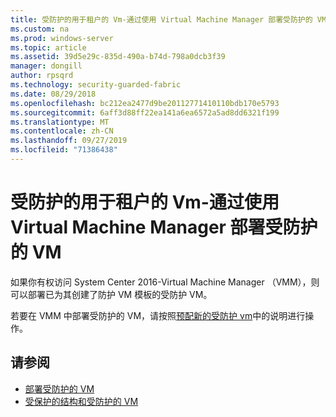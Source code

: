 ```yaml
---
title: 受防护的用于租户的 Vm-通过使用 Virtual Machine Manager 部署受防护的 VM
ms.custom: na
ms.prod: windows-server
ms.topic: article
ms.assetid: 39d5e29c-835d-490a-b74d-798a0dcb3f39
manager: dongill
author: rpsqrd
ms.technology: security-guarded-fabric
ms.date: 08/29/2018
ms.openlocfilehash: bc212ea2477d9be20112771410110bdb170e5793
ms.sourcegitcommit: 6aff3d88ff22ea141a6ea6572a5ad8dd6321f199
ms.translationtype: MT
ms.contentlocale: zh-CN
ms.lasthandoff: 09/27/2019
ms.locfileid: "71386438"
---
```

# <a name="shielded-vms-for-tenants---deploying-a-shielded-vm-by-using-virtual-machine-manager"></a>受防护的用于租户的 Vm-通过使用 Virtual Machine Manager 部署受防护的 VM

如果你有权访问 System Center 2016-Virtual Machine Manager （VMM），则可以部署已为其创建了防护 VM 模板的受防护 VM。 

若要在 VMM 中部署受防护的 VM，请按照[预配新的受防护 vm](https://technet.microsoft.com/system-center-docs/vmm/scenario/guarded-vms#provision-a-new-shielded-vm)中的说明进行操作。

## <a name="see-also"></a>请参阅

- [部署受防护的 VM](guarded-fabric-configuration-scenarios-for-shielded-vms-overview.md)
- [受保护的结构和受防护的 VM](guarded-fabric-and-shielded-vms-top-node.md)
